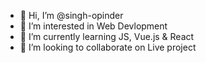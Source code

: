 - 👋 Hi, I’m @singh-opinder
- 👀 I’m interested in Web Devlopment
- 🌱 I’m currently learning JS, Vue.js & React
- 💞️ I’m looking to collaborate on Live project

<!---
singh-opinder/singh-opinder is a ✨ special ✨ repository because its `README.md` (this file) appears on your GitHub profile.
You can click the Preview link to take a look at your changes.
--->
